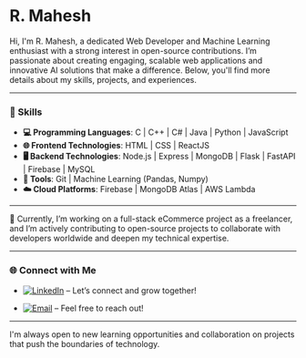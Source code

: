 # R. Mahesh

Hi, I'm R. Mahesh, a dedicated Web Developer and Machine Learning enthusiast with a strong interest in open-source contributions. I’m passionate about creating engaging, scalable web applications and innovative AI solutions that make a difference. Below, you'll find more details about my skills, projects, and experiences.

---

### 🚀 Skills
- **💻 Programming Languages**: C | C++ | C# | Java | Python | JavaScript
- **🌐 Frontend Technologies**: HTML | CSS | ReactJS
- **🖥️ Backend Technologies**: Node.js | Express | MongoDB | Flask | FastAPI | Firebase | MySQL
- **🔧 Tools**: Git | Machine Learning (Pandas, Numpy)
- **☁️ Cloud Platforms**: Firebase | MongoDB Atlas | AWS Lambda

---

🔭 Currently, I’m working on a full-stack eCommerce project as a freelancer, and I’m actively contributing to open-source projects to collaborate with developers worldwide and deepen my technical expertise.

---

### 🌐 Connect with Me
- [![LinkedIn](https://img.shields.io/badge/LinkedIn-0A66C2?style=flat&logo=linkedin&logoColor=white)](https://www.linkedin.com/in/mahesh-r1304) – Let’s connect and grow together!

- [![Email](https://img.shields.io/badge/Email-D14836?style=flat&logo=gmail&logoColor=white)](mailto:r.hsirah.1@gmail.com) – Feel free to reach out!

---

I'm always open to new learning opportunities and collaboration on projects that push the boundaries of technology.
